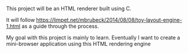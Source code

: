 This project will be an HTML renderer built using C.

It will follow https://limpet.net/mbrubeck/2014/08/08/toy-layout-engine-1.html as a guide through the process. 

My goal with this project is mainly to learn. Eventually I want to create a mini-browser application using this HTML rendering engine
